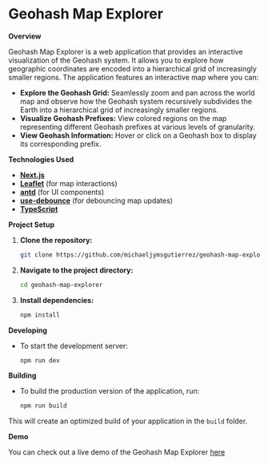 # Geohash Map Explorer

**Overview**

Geohash Map Explorer is a web application that provides an interactive visualization of the Geohash system. It allows you to explore how geographic coordinates are encoded into a hierarchical grid of increasingly smaller regions. The application features an interactive map where you can:

- **Explore the Geohash Grid:** Seamlessly zoom and pan across the world map and observe how the Geohash system recursively subdivides the Earth into a hierarchical grid of increasingly smaller regions.
- **Visualize Geohash Prefixes:** View colored regions on the map representing different Geohash prefixes at various levels of granularity.
- **View Geohash Information:** Hover or click on a Geohash box to display its corresponding prefix.

**Technologies Used**

- **[Next.js](https://nextjs.org/)**
- **[Leaflet](https://leafletjs.com/)** (for map interactions)
- **[antd](https://ant.design/components/overview/)** (for UI components)
- **[use-debounce](https://www.npmjs.com/package/use-debounce)** (for debouncing map updates)
- **[TypeScript](https://www.typescriptlang.org/)**

**Project Setup**

1.  **Clone the repository:**

    ```bash
    git clone https://github.com/michaeljymsgutierrez/geohash-map-explorer.git
    ```

2.  **Navigate to the project directory:**

    ```bash
    cd geohash-map-explorer
    ```

3.  **Install dependencies:**

    ```bash
    npm install
    ```

**Developing**

- To start the development server:

    ```bash
    npm run dev
    ```

**Building**

- To build the production version of the application, run:

    ```bash
    npm run build
    ```

This will create an optimized build of your application in the `build` folder.

**Demo**

You can check out a live demo of the Geohash Map Explorer [here](https://geohash-map-explorer.vercel.app/dashboard/geohash-explorer)
